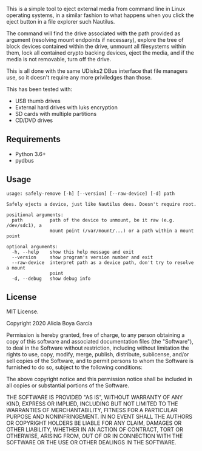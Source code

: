 This is a simple tool to eject external media from command line in Linux operating systems, in a similar fashion to what happens when you click the eject button in a file explorer such Nautilus.

The command will find the drive associated with the path provided as argument (resolving mount endpoints if necessary), explore the tree of block devices contained within the drive, unmount all filesystems within them, lock all contained crypto backing devices, eject the media, and if the media is not removable, turn off the drive.

This is all done with the same UDisks2 DBus interface that file managers use, so it doesn't require any more priviledges than those.

This has been tested with:

* USB thumb drives
* External hard drives with luks encryption
* SD cards with multiple partitions
* CD/DVD drives

## Requirements

* Python 3.6+
* pydbus

## Usage

```
usage: safely-remove [-h] [--version] [--raw-device] [-d] path

Safely ejects a device, just like Nautilus does. Doesn't require root.

positional arguments:
  path          path of the device to unmount, be it raw (e.g. /dev/sdc1), a
                mount point (/var/mount/...) or a path within a mount point

optional arguments:
  -h, --help    show this help message and exit
  --version     show program's version number and exit
  --raw-device  interpret path as a device path, don't try to resolve a mount
                point
  -d, --debug   show debug info
```

## License

MIT License.

Copyright 2020 Alicia Boya García

Permission is hereby granted, free of charge, to any person obtaining a copy of this software and associated documentation files (the "Software"), to deal in the Software without restriction, including without limitation the rights to use, copy, modify, merge, publish, distribute, sublicense, and/or sell copies of the Software, and to permit persons to whom the Software is furnished to do so, subject to the following conditions:

The above copyright notice and this permission notice shall be included in all copies or substantial portions of the Software.

THE SOFTWARE IS PROVIDED "AS IS", WITHOUT WARRANTY OF ANY KIND, EXPRESS OR IMPLIED, INCLUDING BUT NOT LIMITED TO THE WARRANTIES OF MERCHANTABILITY, FITNESS FOR A PARTICULAR PURPOSE AND NONINFRINGEMENT. IN NO EVENT SHALL THE AUTHORS OR COPYRIGHT HOLDERS BE LIABLE FOR ANY CLAIM, DAMAGES OR OTHER LIABILITY, WHETHER IN AN ACTION OF CONTRACT, TORT OR OTHERWISE, ARISING FROM, OUT OF OR IN CONNECTION WITH THE SOFTWARE OR THE USE OR OTHER DEALINGS IN THE SOFTWARE.
